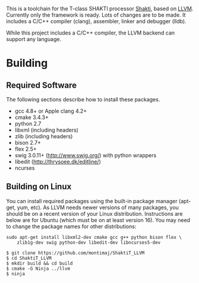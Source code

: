 This is a toolchain for the T-class SHAKTI processor
[Shakti](http://rise.cse.iitm.ac.in/shakti.html), based on
[LLVM](http://llvm.org/).  Currently only the framework is ready. Lots of changes are to be made. It includes a C/C++ compiler (clang), assembler,
linker and debugger (lldb).

While this project includes a C/C++ compiler, the LLVM backend can support
any language.

# Building

## Required Software

The following sections describe how to install these packages.

- gcc 4.8+ or Apple clang 4.2+
- cmake 3.4.3+
- python 2.7
- libxml (including headers)
- zlib (including headers)
- bison 2.7+
- flex 2.5+
- swig 3.0.11+ (http://www.swig.org/) with python wrappers
- libedit (http://thrysoee.dk/editline/)
- ncurses

## Building on Linux

You can install required packages using the built-in package manager (apt-get,
yum, etc). As LLVM needs newer versions of many packages, you should be on
a recent version of your Linux distribution. Instructions are below are for Ubuntu
(which must be on at least version 16). You may need to change the package names
for other distributions:

    sudo apt-get install libxml2-dev cmake gcc g++ python bison flex \
        zlib1g-dev swig python-dev libedit-dev libncurses5-dev

    $ git clone https://github.com/montimaj/ShaktiT_LLVM
    $ cd ShaktiT_LLVM
    $ mkdir build && cd build
    $ cmake -G Ninja ../llvm
    $ ninja
